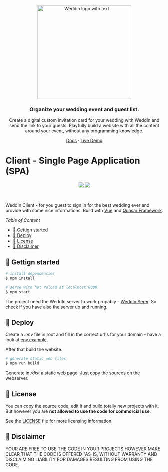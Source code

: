  <p align="center">
  <a href="https://weddin.site/">
    <img src="https://weddin.site/images/logo_with_text_small.png" width="300px" alt="Weddin logo with text" />
  </a>
 </p>

<h3 align="center">Organize your wedding event and guest list.</h3>
<p align="center">Create a digital custom invitation card for your wedding with WeddIn and send the link to your guests. Playfully build a website with all the content around your event, without any programming knowledge.</p>
<p align="center"></p>
<p align="center">
  <a target="_blank" href="https://weddin.site/doc">Docs</a> · <a target="_blank" href="https://weddin.site/demo">Live Demo</a>
</p>

# Client - Single Page Application (SPA)<!-- omit in toc -->

<p align="center">

  <a href="https://vuejs.org/">
    <img src="https://img.shields.io/badge/dynamic/json?label=Vue&query=dependencies.vue&url=https://raw.githubusercontent.com/Devtory-GbR/weddin-client/master/package.json" />
  </a>

  <a href="https://quasar.dev/">
    <img src="https://img.shields.io/badge/dynamic/json?label=Quasar&query=dependencies.quasar&url=https://raw.githubusercontent.com/Devtory-GbR/weddin-client/master/package.json" />
  </a>

</p>

<br />

WeddIn Client - for you guest to sign in for the best wedding ever and provide with some nice informations. Build with [Vue](https://vuejs.org/) and [Quasar Framework](https://quasar.dev/).

_Table of Content_

- [🚀 Gettign started](#-gettign-started)
- [🚢 Deploy](#-deploy)
- [🧾 License](#-license)
- [🚫 Disclaimer](#-disclaimer)

## 🚀 Gettign started

```bash
# install dependencies
$ npm install

# serve with hot reload at localhost:8080
$ npm start
```

The project need the WeddIn server to work propably - [WeddIn Serer](https://github.com/Devtory-GbR/weddin-server). So check if you have also the server up and running.

## 🚢 Deploy

Create a _.env_ file in root and fill in the correct url's for your domain - have a look at [env.example](./env.example).

After that build the website.

```bash
# generate static web files
$ npm run build
```

Generate in _/dist_ a static web page. Just copy the sources on the webserver.

## 🧾 License

You can copy the source code, edit it and build totally new projects with it.
But however you are **not allowed to use the code for commorcial use**.

See the [LICENSE](./LICENSE) file for more licensing information.

## 🚫 Disclaimer

YOUR ARE FREE TO USE THE CODE IN YOUR PROJECTS HOWEVER MAKE CLEAR THAT THE CODE IS OFFERED "AS-IS, WITHOUT WARRANTY AND DISCLAIMING LIABILITY FOR DAMAGES RESULTING FROM USING THE CODE.
